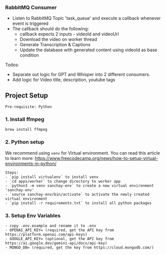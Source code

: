 ### RabbitMQ Consumer

- Listen to RabbitMQ Topic 'task_queue' and execute a callback whenever event is triggered
- The callback should do the following:
    - callback expects 2 inputs - videoId and videoUrl
    - Download the video on worker thread
    - Generate Transcription & Captions
    - Update the database with generated content using videoId as base condition


Todos:
- Separate out logic for GPT and Whisper into 2 different consumers.
- Add logic for Video title, description, youtube tags


## Project Setup

    Pre-requisite: Python

### 1. Install ffmpeg
    brew install ffmpeg

### 2. Python setup

We recommend using `venv` for Virtual environment. You can read this article to learn more: https://www.freecodecamp.org/news/how-to-setup-virtual-environments-in-python/

    Steps:
    - `pip install virtualenv` to install venv
    - `cd apps/worker` to change directory to worker app
    - `python3 -m venv sanchay-env` to create a new virtual environment 'sanchay-env'
    - `source sanchay-env/bin/activate` to activate the newly created virtual environment
    - `pip install -r requirements.txt` to install all python packages

### 3. Setup Env Variables
    - copy .env.example and rename it to .env
    - OPENAI_API_KEY= (required, get the API key from https://platform.openai.com/api-keys)
    - GOOGLE_API_KEY= (optional, get the API key from https://ai.google.dev/gemini-api/docs/api-key)
    - MONGO_DB= (required, get the key from https://cloud.mongodb.com/)
